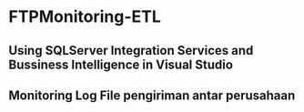 # FTPMonitoring-ETL
## Using SQLServer Integration Services and Bussiness Intelligence in Visual Studio
## Monitoring Log File pengiriman antar perusahaan
